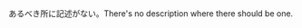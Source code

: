 <tr><td>あるべき所に記述がない。<td><tr><tr><td>There's no description where there should be one.<td><tr></table>

